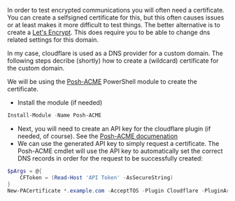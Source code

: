In order to test encrypted communications you will often need a certificate. You can create a selfsigned certificate for this, but this often
causes issues or at least makes it more difficult to test things. The better alternative is to create a [Let's Encrypt](https://letsencrypt.org/docs/faq/). 
This does require you to be able to change dns related settings for this domain.

In my case, cloudflare is used as a DNS provider for a custom domain. The following steps decribe (shortly) how to create a (wildcard) certificate for
the custom domain.

We will be using the [Posh-ACME](https://poshac.me/) PowerShell module to create the certificate.

- Install the module (if needed)
```PowerShell
Install-Module -Name Posh-ACME
```
- Next, you will need to create an API key for the cloudflare plugin (if needed, of course). See the [Posh-ACME documenation](https://poshac.me/docs/v4/Plugins/Cloudflare/)
- We can use the generated API key to simply request a certificate. The Posh-ACME cmdlet will use the API key to automatically set the correct DNS records in order for
the request to be successfully created:
```PowerShell
$pArgs = @{
    CFToken = (Read-Host 'API Token' -AsSecureString)
}
New-PACertificate *.example.com -AcceptTOS -Plugin Cloudflare -PluginArgs $pArgs
```
